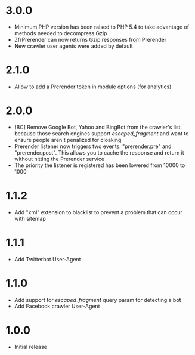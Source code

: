 # 3.0.0

* Minimum PHP version has been raised to PHP 5.4 to take advantage of methods needed to decompress Gzip
* ZfrPrerender can now returns Gzip responses from Prerender
* New crawler user agents were added by default

# 2.1.0

* Allow to add a Prerender token in module options (for analytics)

# 2.0.0

* [BC] Remove Google Bot, Yahoo and BingBot from the crawler's list, because those search engines
support _escaped_fragment_ and want to ensure people aren't penalized for cloaking
* Prerender listener now triggers two events: "prerender.pre" and "prerender.post". This allows you to
cache the response and return it without hitting the Prerender service
* The priority the listener is registered has been lowered from 10000 to 1000

# 1.1.2

* Add "xml" extension to blacklist to prevent a problem that can occur with sitemap

# 1.1.1

* Add Twitterbot User-Agent

# 1.1.0

* Add support for _escaped_fragment_ query param for detecting a bot
* Add Facebook crawler User-Agent

# 1.0.0

* Initial release
